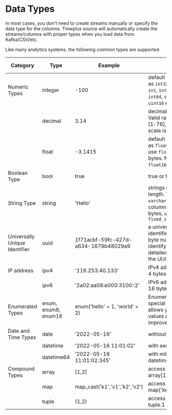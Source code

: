 # Data Types

In most cases, you don't need to create streams manually or specify the data type for the columns. Timeplus source will automatically create the streams/columns with proper types when you load data from Kafka/CSV/etc.

Like many analytics systems, the following common types are supported.

| Category                      | Type       | Example                              | Note                                                         | Related functions                                            |
| ----------------------------- | ---------- | ------------------------------------ | ------------------------------------------------------------ | ------------------------------------------------------------ |
| Numeric Types                 | integer    | -100                                 | default with 4 bytes. Same as `int32`. You can also use `int`, `int8`, `int16`, `int32`, `int64`, `smallint`, `bigint`, or `uint16` etc. | [to_int](/functions_for_type#to_int)                          |
|                               | decimal    | 3.14                                 | decimal(precision, scale). Valid range for precision is [1: 76], valid range for scale is [0: precision] | [to_decimal](/functions_for_type#to_decimal)                  |
|                               | float      | -3.1415                              | default with 4 bytes. Same as `float32`. You can also use `float64` or `double` for 8 bytes. No `float8` or `float16`. | [to_float](/functions_for_type#to_float)                      |
| Boolean Type                  | bool       | true                                 | true or false                                                |                                                              |
| String Type                   | string     | 'Hello'                              | strings of an arbitrary length. You can also use `varchar` To create string columns with fixed size in bytes, use `fixed_string(positiveInt)` | [to_string](/functions_for_type#to_string), [etc.](/functions_for_text) |
| Universally Unique Identifier | uuid       | 1f71acbf-59fc-427d-a634-1679b48029a9 | a universally unique identifier (UUID) is a 16-byte number used to identify records. For detailed information about the UUID, see [Wikipedia](https://en.wikipedia.org/wiki/Universally_unique_identifier) | [uuid](/functions_for_text#uuid)                              |
| IP address                    | ipv4       | '116.253.40.133'                     | IPv4 addresses. Stored in 4 bytes as uint32.                 | [to_ipv4](/functions_for_url#to_ipv4)                         |
|                               | ipv6       | '2a02:aa08:e000:3100::2'             | IPv6 addresses. Stored in 16 bytes as uint128.               | [to_ipv6](/functions_for_url#to_ipv6)                         |
| Enumerated Types              | enum, enum8, enum16 |enum('hello' = 1, 'world' = 2)| Enumerated types are a special data type that allows you to store string values as numbers to improve storage efficiency | |
| Date and Time Types           | date       | '2022-05-16'                         | without time                                                 | [to_date](/functions_for_datetime#to_date), [today](/functions_for_datetime#today) |
|                               | datetime   | '2022-05-16 11:01:02'                | with second                                                  | [to_time](/functions_for_datetime#to_time), [now](/functions_for_streaming#now) |
|                               | datetime64 | '2022-05-16 11:01:02.345'            | with millisecond, same as datetime64(3)                      | [to_time](/functions_for_datetime#to_time), [now64](/functions_for_streaming#now64) |
| Compound Types                | array      | [1,2]                                | access 1st element via array[1]                              | [length](/functions_for_comp#length), [array_concat](/functions_for_comp#array_concat) |
|                               | map        | map_cast('k1','v1','k2','v2')        | access key1 via map['key1']                                  | [map_cast](/functions_for_comp#map_cast)                      |
|                               | tuple      | (1,2)                                | access 1st element via tuple.1                               | [tuple_cast](/functions_for_comp#tuple_cast)                  |
